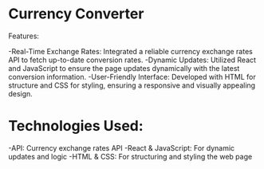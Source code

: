 # Currency Converter
Features:

-Real-Time Exchange Rates: Integrated a reliable currency exchange rates API to fetch up-to-date conversion rates.
-Dynamic Updates: Utilized React and JavaScript to ensure the page updates dynamically with the latest conversion information.
-User-Friendly Interface: Developed with HTML for structure and CSS for styling, ensuring a responsive and visually appealing design.

# Technologies Used:

-API: Currency exchange rates API
-React & JavaScript: For dynamic updates and logic
-HTML & CSS: For structuring and styling the web page